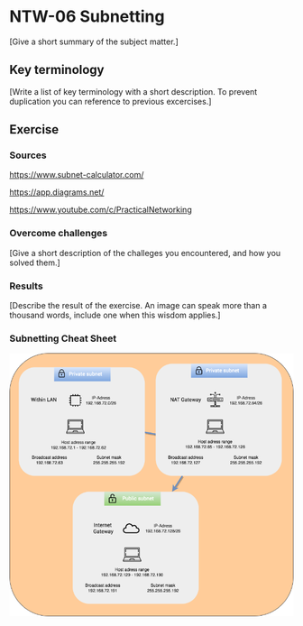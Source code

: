 # NTW-06 Subnetting
[Give a short summary of the subject matter.]

## Key terminology
[Write a list of key terminology with a short description. To prevent duplication you can reference to previous excercises.]

## Exercise
### Sources
https://www.subnet-calculator.com/

https://app.diagrams.net/

https://www.youtube.com/c/PracticalNetworking

### Overcome challenges
[Give a short description of the challeges you encountered, and how you solved them.]

### Results
[Describe the result of the exercise. An image can speak more than a thousand words, include one when this wisdom applies.]

### Subnetting Cheat Sheet

![dia](https://github.com/Techgrounds-Cloud-9/cloud-9-hansbreukelman/blob/56d4be96e8f8089801830c8bd0f0b6160ca4ef8e/00_includes/Week%202/NTW-06%20Diagram.png)

